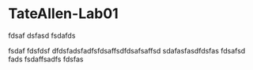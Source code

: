 # TateAllen-Lab01
fdsaf
dsfasd
fsdafds

fsdaf
fdsfdsf
dfdsfadsfadfsfdsaffsdfdsafsaffsd
sdafasfasdfdsfas
fdsafsd
fads
fsdaffsadfs
fdsfas
